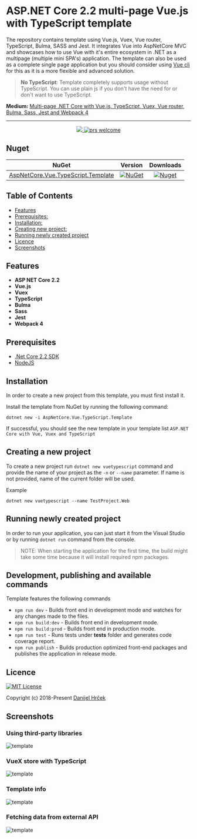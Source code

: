 # ASP.NET Core 2.2 multi-page Vue.js with TypeScript template

The repository contains template using Vue.js, Vuex, Vue router, TypeScript, Bulma, SASS and Jest. It integrates Vue into AspNetCore MVC and showcases how to use Vue with it's entire ecosystem in .NET as a multipage (multiple mini SPA's) application. The template can also be used as a complete single page application but you should consider using [Vue cli](https://cli.vuejs.org/) for this as it is a more flexible and advanced solution.

> **No TypeScript**: Template completely supports usage without TypeScript. You can use plain js if you don't have the need for or don't want to use TypeScript.

**Medium:** [Multi-page .NET Core with Vue.js, TypeScript, Vuex, Vue router, Bulma, Sass, Jest and Webpack 4](https://medium.com/@danijelhdev/multi-page-net-core-with-vue-js-typescript-vuex-vue-router-bulma-sass-and-webpack-4-efc7de83fea4)

---

<p style="text-align:center">
    <a href="#0">
      <img src="https://img.shields.io/badge/license-MIT-blue.svg?style=flat" />
    </a>
    <a href="#0">
        <img src="https://img.shields.io/badge/PRs-welcome-brightgreen.svg" alt="prs welcome">
    </a>
</p>

## Nuget

| NuGet | Version | Downloads |
| :---: | :---:   | :---:     |
| [AspNetCore.Vue.TypeScript.Template](https://www.nuget.org/packages/AspNetCore.Vue.TypeScript.Template) | [![NuGet](https://img.shields.io/nuget/v/AspNetCore.Vue.TypeScript.Template.svg)](https://nuget.org/packages/AspNetCore.Vue.TypeScript.Template) | [![Nuget](https://img.shields.io/nuget/dt/AspNetCore.Vue.TypeScript.Template.svg)](https://nuget.org/packages/AspNetCore.Vue.TypeScript.Template) |

## Table of Contents

- [Features](#features)
- [Prerequisites:](#prerequisites)
- [Installation:](#installation)
- [Creating new project:](#creating-a-new-project)
- [Running newly created project](#running-newly-created-project)
- [Licence](#licence)
- [Screenshots](#screenshots)

## Features

- **ASP NET Core 2.2**
- **Vue.js**
- **Vuex**
- **TypeScript**
- **Bulma**
- **Sass**
- **Jest**
- **Webpack 4**

## Prerequisites

- [.Net Core 2.2 SDK](https://www.microsoft.com/net/download/windows)
- [NodeJS](https://nodejs.org/)

## Installation

In order to create a new project from this template, you must first install it.

Install the template from NuGet by running the following command:

```
dotnet new -i AspNetCore.Vue.TypeScript.Template
```

If successful, you should see the new template in your template list `ASP.NET Core with Vue, Vuex and TypeScript`

## Creating a new project

To create a new project run `dotnet new vuetypescript` command and provide the name of your project as the `-n` or `--name` parameter. If name is not provided, name of the current folder will be used.

Example

```
dotnet new vuetypescript --name TestProject.Web
```

## Running newly created project

In order to run your application, you can just start it from the Visual Studio or by running `dotnet run` command from the console.

> NOTE: When starting the application for the first time, the build might take some time because it will install required npm packages.

## Development, publishing and available commands

Template features the following commands

- `npm run dev` - Builds front end in development mode and watches for any changes made to the files.
- `npm run build:dev` - Builds front end in development mode.
- `npm run build:prod` - Builds front end in production mode.
- `npm run test` - Runs tests under __tests__ folder and generates code coverage report.
- `npm run publish` - Builds production optimized front-end packages and publishes the application in release mode.

## Licence

[![MIT License](https://img.shields.io/badge/license-MIT-blue.svg?style=flat)](/content/LICENSE)

Copyright (c) 2018-Present [Danijel Hrček](https://github.com/DanijelH)

## Screenshots

### Using third-party libraries

![template](https://i.imgur.com/lgF1xEC.jpg)

### VueX store with TypeScript

![template](https://i.imgur.com/KnJk0Cr.png)

### Template info

![template](https://i.imgur.com/8JMIwaW.png)

### Fetching data from external API

![template](https://i.imgur.com/4toIA95.jpg)
